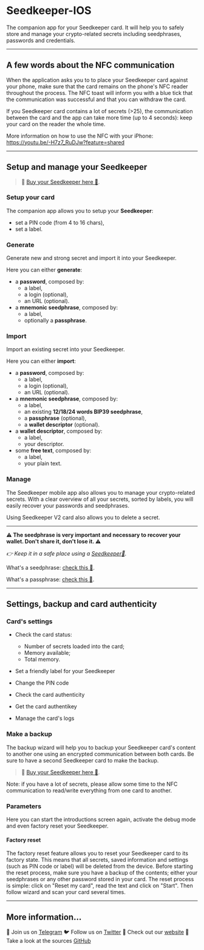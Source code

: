 # Seedkeeper-IOS 

The companion app for your Seedkeeper card.
It will help you to safely store and manage your crypto-related secrets including seedphrases, passwords and credentials.



_________________

## A few words about the NFC communication

When the application asks you to to place your Seedkeeper card against your phone, make sure that the card remains on the phone's NFC reader throughout the process.
The NFC toast will inform you with a blue tick that the communication was successful and that you can withdraw the card. 

If you Seedkeeper card contains a lot of secrets (>25), the communication between the card and the app can take more time (up to 4 seconds): keep your card on the reader the whole time.

More information on how to use the NFC with your iPhone: 
https://youtu.be/-H7z7_RuDJw?feature=shared

_________________


## Setup and manage your Seedkeeper

> 🛒 [Buy your Seedkeeper here 🔗](https://satochip.io/product/seedkeeper/).

### Setup your card

The companion app allows you to setup your **Seedkeeper**:
- set a PIN code (from 4 to 16 chars),
- set a label.



### Generate

Generate new and strong secret and import it into your Seedkeeper. 

Here you can either **generate**:
- a **password**, composed by:
    - a label,
    - a login (optional),
    - an URL (optional).
- a **mnemonic seedphrase**, composed by:
   - a label,
   - optionally a **passphrase**.



### Import

Import an existing secret into your Seedkeeper. 

Here you can either **import**:
- a **password**, composed by:
   - a label,
   - a login (optional),
   - an URL (optional).
- a **mnemonic seedphrase**, composed by:
  - a label,
  - an existing **12/18/24 words BIP39 seedphrase**,
  - a **passphrase** (optional),
  - a **wallet descriptor** (optional).
- a **wallet descriptor**, composed by:
  - a label,
  - your descriptor.
- some **free text**, composed by:
  - a label,
  - your plain text.



### Manage

The Seedkeeper mobile app also allows you to manage your crypto-related secrets. 
With a clear overview of all your secrets, sorted by labels, you will easily recover your passwords and seedphrases.

Using Seedkeeper V2 card also allows you to delete a secret.

_________________


**⚠️ The seedphrase is very important and necessary to recover your wallet. Don't share it, don't lose it. ⚠️**

_👉 Keep it in a safe place using a [Seedkeeper🔗](https://satochip.io/product/seedkeeper/)._

What's a seedphrase: [check this 🔗](https://satochip.io/whats-a-seedphrase/).

What's a passphrase: [check this 🔗](https://satochip.io/passphrase/).

_________________


## Settings, backup and card authenticity

### Card's settings

- Check the card status:
   - Number of secrets loaded into the card;
   - Memory available;
   - Total memory.

- Set a friendly label for your Seedkeeper

- Change the PIN code

- Check the card authenticity

- Get the card authentikey

- Manage the card's logs

### Make a backup
The backup wizard will help you to backup your Seedkeeper card's content to another one using an encrypted communication between both cards.
Be sure to have a second Seedkeeper card to make the backup. 
> 🛒 [Buy your Seedkeeper here 🔗](https://satochip.io/product/seedkeeper/).

Note: if you have a lot of secrets, please allow some time to the NFC communication to read/write everything from one card to another.


### Parameters
Here you can start the introductions screen again, activate the debug mode and even factory reset your Seedkeeper.

#### Factory reset
The factory reset feature allows you to reset your Seedkeeper card to its factory state. This means that all secrets, saved information and settings (such as PIN code or label) will be deleted from the device.
Before starting the reset process, make sure you have a backup of the contents; either your seedphrases or any other password stored in your card.
The reset process is simple: click on "Reset my card", read the text and click on "Start". Then follow wizard and scan your card several times.


_________________

## More information…

💮 Join us on [Telegram](https://t.me/Satochip)
🐦 Follow us on [Twitter](https://twitter.com/satochip)
👾 Check out our [website](https://satochip.io/)
🔨 Take a look at the sources [GitHub](https://github.com/Toporin)

